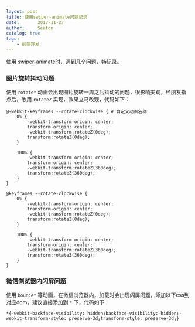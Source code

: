 ```yaml
---
layout: post
title: 使用swiper-animate问题记录
date:       2017-11-27
author:     Seaton
catalog: true
tags:
    - 前端开发
---
```


使用 [swiper-animate](http://www.swiper.com.cn)时，遇到几个问题，特记录。

### 图片旋转抖动问题

使用 `rotate*` 动画会出现图片旋转一周之后抖动的问题，很影响美观，经朋友指点后，改用 `rotateZ` 实现，效果立马改观，代码如下：

    @-webkit-keyframes --rotate-clockwise { # 自定义动画名称
        0% {
            -webkit-transform-origin: center;
            transform-origin: center;
            -webkit-transform:rotateZ(0deg);
            transform:rotateZ(0deg);
        }
    
        100% {
            -webkit-transform-origin: center;
            transform-origin: center;
            -webkit-transform:rotateZ(360deg);
            transform:rotateZ(360deg);
        }
    }
    
    @keyframes --rotate-clockwise {
        0% {
            -webkit-transform-origin: center;
            transform-origin: center;
            -webkit-transform:rotateZ(0deg);
            transform:rotateZ(0deg);
        }
    
        100% {
            -webkit-transform-origin: center;
            transform-origin: center;
            -webkit-transform:rotateZ(360deg);
            transform:rotateZ(360deg);
        }
    }
    
### 微信浏览器内闪屏问题

使用 `bounce*` 等动画，在微信浏览器内，加载时会出现闪屏问题，添加以下css到对应dom，建议直接添加到 `*` 下，代码如下：

    *{-webkit-backface-visibility: hidden;backface-visibility: hidden;-webkit-transform-style: preserve-3d;transform-style: preserve-3d;}

